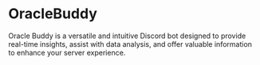 # OracleBuddy
Oracle Buddy is a versatile and intuitive Discord bot designed to provide real-time insights, assist with data analysis, and offer valuable information to enhance your server experience.
